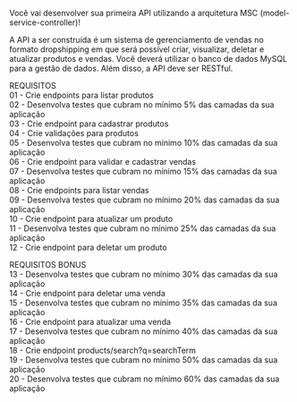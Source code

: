 Você vai desenvolver sua primeira API utilizando a arquitetura MSC (model-service-controller)!

A API a ser construída é um sistema de gerenciamento de vendas no formato dropshipping em que será possível criar, visualizar, deletar e atualizar produtos e vendas. Você deverá utilizar o banco de dados MySQL para a gestão de dados. Além disso, a API deve ser RESTful.

REQUISITOS
<br/>
01 - Crie endpoints para listar produtos<br/>
02 - Desenvolva testes que cubram no mínimo 5% das camadas da sua aplicação<br/>
03 - Crie endpoint para cadastrar produtos<br/>
04 - Crie validações para produtos<br/>
05 - Desenvolva testes que cubram no mínimo 10% das camadas da sua aplicação<br/>
06 - Crie endpoint para validar e cadastrar vendas<br/>
07 - Desenvolva testes que cubram no mínimo 15% das camadas da sua aplicação<br/>
08 - Crie endpoints para listar vendas<br/>
09 - Desenvolva testes que cubram no mínimo 20% das camadas da sua aplicação<br/>
10 - Crie endpoint para atualizar um produto<br/>
11 - Desenvolva testes que cubram no mínimo 25% das camadas da sua aplicação<br/>
12 - Crie endpoint para deletar um produto<br/>

REQUISITOS BONUS
<br/>
13 - Desenvolva testes que cubram no mínimo 30% das camadas da sua aplicação<br/>
14 - Crie endpoint para deletar uma venda<br/>
15 - Desenvolva testes que cubram no mínimo 35% das camadas da sua aplicação<br/>
16 - Crie endpoint para atualizar uma venda<br/>
17 - Desenvolva testes que cubram no mínimo 40% das camadas da sua aplicação<br/>
18 - Crie endpoint products/search?q=searchTerm<br/>
19 - Desenvolva testes que cubram no mínimo 50% das camadas da sua aplicação<br/>
20 - Desenvolva testes que cubram no mínimo 60% das camadas da sua aplicação<br/>

